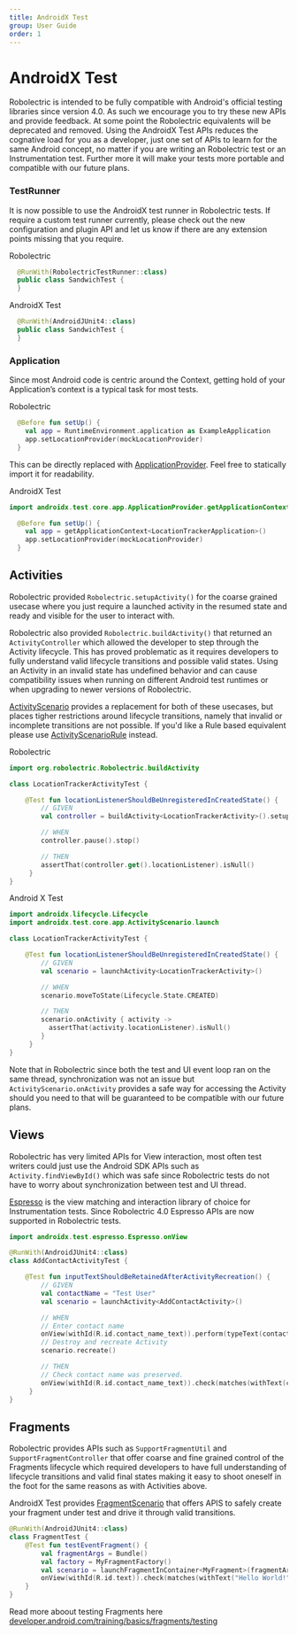```yaml
---
title: AndroidX Test
group: User Guide
order: 1
---
```


# AndroidX Test

Robolectric is intended to be fully compatible with Android's official testing libraries since version 4.0.
As such we encourage you to try these new APIs and provide feedback. At some point the Robolectric equivalents will
be deprecated and removed. Using the AndroidX Test APIs reduces the cognative load for you as a developer, just one
set of APIs to learn for the same Android concept, no matter if you are writing an Robolectric test or an Instrumentation test.
Further more it will make your tests more portable and compatible with our future plans.

### TestRunner

It is now possible to use the AndroidX test runner in Robolectric tests. If require a custom test runner currently,
please check out the new configuration and plugin API and let us know if there are any extension points missing that
you require.

Robolectric
```kotlin
  @RunWith(RobolectricTestRunner::class)
  public class SandwichTest {
  }
```

AndroidX Test
```kotlin
  @RunWith(AndroidJUnit4::class)
  public class SandwichTest {
  }
```

### Application

Since most Android code is centric around the Context, getting hold of your
Application’s context is a typical task for most tests. 

Robolectric
```kotlin
  @Before fun setUp() {
    val app = RuntimeEnvironment.application as ExampleApplication
    app.setLocationProvider(mockLocationProvider)
  }
```

This can be directly replaced with [ApplicationProvider](https://developer.android.com/reference/androidx/test/core/app/ApplicationProvider).
Feel free to statically import it for readability. 

AndroidX Test
```kotlin
import androidx.test.core.app.ApplicationProvider.getApplicationContext

  @Before fun setUp() {
    val app = getApplicationContext<LocationTrackerApplication>()
    app.setLocationProvider(mockLocationProvider)
  }
```

## Activities

Robolectric provided `Robolectric.setupActivity()` for the coarse grained usecase where you just require
a launched activity in the resumed state and ready and visible for the user to interact with. 

Robolectric also provided `Robolectric.buildActivity()` that returned an `ActivityController` which allowed
the developer to step through the Activity lifecycle. This has proved problematic as it requires developers
to fully understand valid lifecycle transitions and possible valid states. Using an Activity in an invalid state
has undefined behavior and can cause compatibility issues when running on different Android test runtimes
or when upgrading to newer versions of Robolectric.

[ActivityScenario](https://developer.android.com/reference/androidx/test/core/app/ActivityScenario) provides a
replacement for both of these usecases, but places tigher restrictions around lifecycle transitions, namely that
invalid or incomplete transitions are not possible. If you'd like a Rule based equivalent please use
[ActivityScenarioRule](https://developer.android.com/reference/androidx/test/ext/junit/rules/ActivityScenarioRule) instead.

Robolectric
```kotlin
import org.robolectric.Robolectric.buildActivity

class LocationTrackerActivityTest {

    @Test fun locationListenerShouldBeUnregisteredInCreatedState() {
        // GIVEN
        val controller = buildActivity<LocationTrackerActivity>().setup()

        // WHEN
        controller.pause().stop()

        // THEN
        assertThat(controller.get().locationListener).isNull()
     }
}

```

Android X Test
```kotlin
import androidx.lifecycle.Lifecycle
import androidx.test.core.app.ActivityScenario.launch

class LocationTrackerActivityTest {

    @Test fun locationListenerShouldBeUnregisteredInCreatedState() {
        // GIVEN
        val scenario = launchActivity<LocationTrackerActivity>()

        // WHEN
        scenario.moveToState(Lifecycle.State.CREATED)

        // THEN
        scenario.onActivity { activity ->
          assertThat(activity.locationListener).isNull()
        }
     }
}

```

Note that in Robolectric since both the test and UI event loop ran on the same thread, synchronization was not an
issue but `ActivityScenario.onActivity` provides a safe way for accessing the Activity should you need to that
will be guaranteed to be compatible with our future plans.

## Views

Robolectric has very limited APIs for View interaction, most often test writers could just use the Android SDK APIs such as
`Activity.findViewById()` which was safe since Robolectric tests do not have to worry about synchronization between test and UI thread.

[Espresso](https://developer.android.com/training/testing/espresso/) is the view
matching and interaction library of choice for Instrumentation tests. Since Robolectric
4.0 Espresso APIs are now supported in Robolectric tests.

```kotlin
import androidx.test.espresso.Espresso.onView

@RunWith(AndroidJUnit4::class)
class AddContactActivityTest {

    @Test fun inputTextShouldBeRetainedAfterActivityRecreation() {
        // GIVEN
        val contactName = "Test User"
        val scenario = launchActivity<AddContactActivity>()

        // WHEN
        // Enter contact name
        onView(withId(R.id.contact_name_text)).perform(typeText(contactName))
        // Destroy and recreate Activity
        scenario.recreate()

        // THEN
        // Check contact name was preserved.
        onView(withId(R.id.contact_name_text)).check(matches(withText(contactName)))
     }
}

```

## Fragments

Robolectric provides APIs such as `SupportFragmentUtil` and `SupportFragmentController` that offer coarse and fine
grained control of the Fragments lifecycle which required developers to have full understanding of lifecycle transitions and
valid final states making it easy to shoot oneself in the foot for the same reasons as with Activities above.


AndroidX Test provides [FragmentScenario](https://developer.android.com/reference/androidx/fragment/app/testing/FragmentScenario)
that offers APIS to safely create your fragment under test and drive it through
valid transitions.

```kotlin
@RunWith(AndroidJUnit4::class)
class FragmentTest {
    @Test fun testEventFragment() {
        val fragmentArgs = Bundle()
        val factory = MyFragmentFactory()
        val scenario = launchFragmentInContainer<MyFragment>(fragmentArgs, factory)
        onView(withId(R.id.text)).check(matches(withText("Hello World!")))
    }
}

```

Read more aboout testing Fragments here [developer.android.com/training/basics/fragments/testing](https://developer.android.com/training/basics/fragments/testing)

